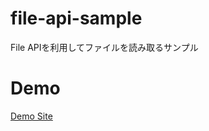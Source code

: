 # file-api-sample
File APIを利用してファイルを読み取るサンプル

# Demo
[Demo Site](https://tyoshiyuki.github.io/file-api-sample/)
